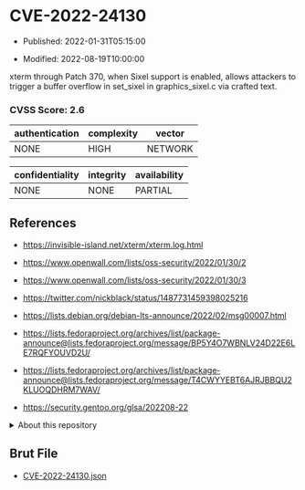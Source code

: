 # CVE-2022-24130

- Published: 2022-01-31T05:15:00

- Modified: 2022-08-19T10:00:00

xterm through Patch 370, when Sixel support is enabled, allows attackers to trigger a buffer overflow in set_sixel in graphics_sixel.c via crafted text.

### CVSS Score: **2.6**

| authentication | complexity | vector |
| --- | --- | --- |
| NONE | HIGH | NETWORK |

| confidentiality | integrity | availability |
| --- | --- | --- |
| NONE | NONE | PARTIAL |

## References

* https://invisible-island.net/xterm/xterm.log.html

* https://www.openwall.com/lists/oss-security/2022/01/30/2

* https://www.openwall.com/lists/oss-security/2022/01/30/3

* https://twitter.com/nickblack/status/1487731459398025216

* https://lists.debian.org/debian-lts-announce/2022/02/msg00007.html

* https://lists.fedoraproject.org/archives/list/package-announce@lists.fedoraproject.org/message/BP5Y4O7WBNLV24D22E6LE7RQFYOUVD2U/

* https://lists.fedoraproject.org/archives/list/package-announce@lists.fedoraproject.org/message/T4CWYYEBT6AJRJBBQU2KLUOQDHRM7WAV/

* https://security.gentoo.org/glsa/202208-22

<details>
<summary>About this repository</summary> 

  This repository is part of the project [Live Hack CVE](https://github.com/Live-Hack-CVE). Main website can be found [www.live-hack.org](https://www.live-hack.org) 
  
  Made by [Sn0wAlice](https://github.com/Sn0wAlice) for the people that care about security and need to have a feed of the latest CVEs. Hope you enjoy it, don't forget to star the repo and follow me on [Twitter](https://twitter.com/Sn0wAlice) and [Github](https://github.com/Sn0wAlice). And that is my [personnal website](https://www.alice-snow.me/)

  - [Home Page](https://github.com/Live-Hack-CVE)
  - [Framework](https://github.com/Live-Hack-CVE/cve-framework)
  - [CVE database](https://github.com/Live-Hack-CVE/full_database)
  - [Changelog](https://github.com/Live-Hack-CVE/Changelog)
</details>

## Brut File

* [CVE-2022-24130.json](https://raw.githubusercontent.com/Live-Hack-CVE/full_database/main/cves/2022/CVE-2022-24130.json)

